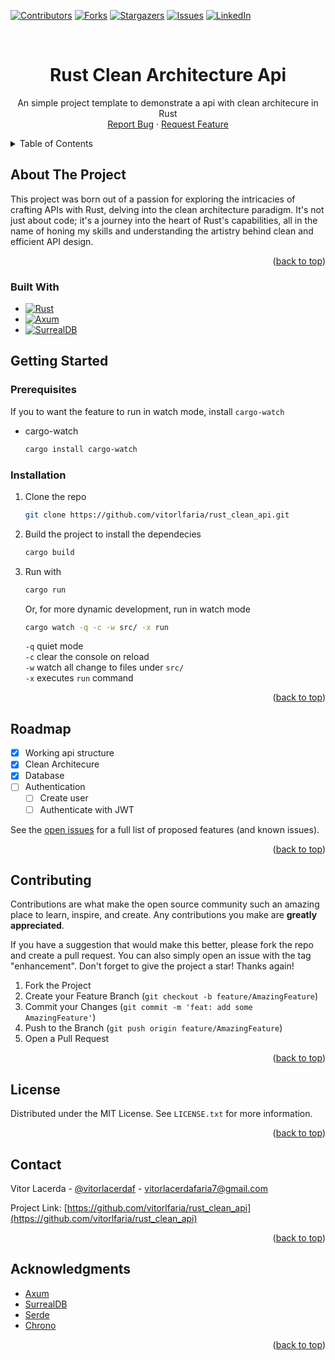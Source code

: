 
<!-- Improved compatibility of back to top link: See: https://github.com/othneildrew/Best-README-Template/pull/73 -->
<a name="readme-top"></a>
<!--
*** Thanks for checking out the Best-README-Template. If you have a suggestion
*** that would make this better, please fork the repo and create a pull request
*** or simply open an issue with the tag "enhancement".
*** Don't forget to give the project a star!
*** Thanks again! Now go create something AMAZING! :D
-->



<!-- PROJECT SHIELDS -->
<!--
*** I'm using markdown "reference style" links for readability.
*** Reference links are enclosed in brackets [ ] instead of parentheses ( ).
*** See the bottom of this document for the declaration of the reference variables
*** for contributors-url, forks-url, etc. This is an optional, concise syntax you may use.
*** https://www.markdownguide.org/basic-syntax/#reference-style-links
-->
[![Contributors][contributors-shield]][contributors-url]
[![Forks][forks-shield]][forks-url]
[![Stargazers][stars-shield]][stars-url]
[![Issues][issues-shield]][issues-url]
[![LinkedIn][linkedin-shield]][linkedin-url]


<!-- PROJECT LOGO -->
<br />
<div align="center">

  <h1 align="center">Rust Clean Architecture Api</h1>

  <p align="center">
    An simple project template to demonstrate a api with clean architecure in Rust
    <br />
    <a href="https://github.com/vitorlfaria/rust_clean_api/issues">Report Bug</a>
    ·
    <a href="https://github.com/vitorlfaria/rust_clean_api/issues">Request Feature</a>
  </p>
</div>



<!-- TABLE OF CONTENTS -->
<details>
  <summary>Table of Contents</summary>
  <ol>
    <li>
      <a href="#about-the-project">About The Project</a>
      <ul>
        <li><a href="#built-with">Built With</a></li>
      </ul>
    </li>
    <li>
      <a href="#getting-started">Getting Started</a>
      <ul>
        <li><a href="#prerequisites">Prerequisites</a></li>
        <li><a href="#installation">Installation</a></li>
      </ul>
    </li>
    <li><a href="#roadmap">Roadmap</a></li>
    <li><a href="#contributing">Contributing</a></li>
    <li><a href="#license">License</a></li>
    <li><a href="#contact">Contact</a></li>
    <li><a href="#acknowledgments">Acknowledgments</a></li>
  </ol>
</details>



<!-- ABOUT THE PROJECT -->
## About The Project

This project was born out of a passion for exploring the intricacies of crafting APIs with Rust, delving into the clean architecture paradigm. It's not just about code; it's a journey into the heart of Rust's capabilities, all in the name of honing my skills and understanding the artistry behind clean and efficient API design.

<p align="right">(<a href="#readme-top">back to top</a>)</p>



### Built With

* [![Rust][Rust]][Rust-url]
* [![Axum][Axum]][Axum-url]
* [![SurrealDB][SurrealDB]][SurrealDB-url]

<!-- GETTING STARTED -->
## Getting Started
### Prerequisites

If you to want the feature to run in watch mode, install `cargo-watch`
* cargo-watch
  ```sh
  cargo install cargo-watch
  ```

### Installation
1. Clone the repo
   ```sh
   git clone https://github.com/vitorlfaria/rust_clean_api.git
   ```
2. Build the project to install the dependecies
   ```sh
   cargo build
   ```
4. Run with
   ```sh
   cargo run
   ```
   Or, for more dynamic development, run in watch mode
   ```sh
   cargo watch -q -c -w src/ -x run
   ```
   `-q` quiet mode <br>
   `-c` clear the console on reload <br>
   `-w` watch all change to files under `src/` <br>
   `-x` executes `run` command

<p align="right">(<a href="#readme-top">back to top</a>)</p>


<!-- ROADMAP -->
## Roadmap

- [x] Working api structure
- [x] Clean Architecure
- [x] Database
- [ ] Authentication
    - [ ] Create user
    - [ ] Authenticate with JWT

See the [open issues](https://github.com/vitorlfaria/rust_clean_api/issues) for a full list of proposed features (and known issues).

<p align="right">(<a href="#readme-top">back to top</a>)</p>



<!-- CONTRIBUTING -->
## Contributing

Contributions are what make the open source community such an amazing place to learn, inspire, and create. Any contributions you make are **greatly appreciated**.

If you have a suggestion that would make this better, please fork the repo and create a pull request. You can also simply open an issue with the tag "enhancement".
Don't forget to give the project a star! Thanks again!

1. Fork the Project
2. Create your Feature Branch (`git checkout -b feature/AmazingFeature`)
3. Commit your Changes (`git commit -m 'feat: add some AmazingFeature'`)
4. Push to the Branch (`git push origin feature/AmazingFeature`)
5. Open a Pull Request

<p align="right">(<a href="#readme-top">back to top</a>)</p>



<!-- LICENSE -->
## License

Distributed under the MIT License. See `LICENSE.txt` for more information.

<p align="right">(<a href="#readme-top">back to top</a>)</p>



<!-- CONTACT -->
## Contact

Vitor Lacerda - [@vitorlacerdaf](https://instagram.com/vitorlacerdaf) - vitorlacerdafaria7@gmail.com

Project Link: [https://github.com/vitorlfaria/rust_clean_api](https://github.com/vitorlfaria/rust_clean_api)

<p align="right">(<a href="#readme-top">back to top</a>)</p>



<!-- ACKNOWLEDGMENTS -->
## Acknowledgments

* [Axum](https://github.com/tokio-rs/axum)
* [SurrealDB](https://surrealdb.com/)
* [Serde](https://serde.rs/)
* [Chrono](https://docs.rs/chrono/latest/chrono/)

<p align="right">(<a href="#readme-top">back to top</a>)</p>



<!-- MARKDOWN LINKS & IMAGES -->
<!-- https://www.markdownguide.org/basic-syntax/#reference-style-links -->
[contributors-shield]: https://img.shields.io/github/contributors/vitorlfaria/rust_clean_api.svg?style=for-the-badge
[contributors-url]: https://github.com/vitorlfaria/rust_clean_api/graphs/contributors
[forks-shield]: https://img.shields.io/github/forks/vitorlfaria/rust_clean_api.svg?style=for-the-badge
[forks-url]: https://github.com/vitorlfaria/rust_clean_api/network/members
[stars-shield]: https://img.shields.io/github/stars/vitorlfaria/rust_clean_api.svg?style=for-the-badge
[stars-url]: https://github.com/vitorlfaria/rust_clean_api/stargazers
[issues-shield]: https://img.shields.io/github/issues/vitorlfaria/rust_clean_api.svg?style=for-the-badge
[issues-url]: https://github.com/vitorlfaria/rust_clean_api/issues
[linkedin-shield]: https://img.shields.io/badge/-LinkedIn-black.svg?style=for-the-badge&logo=linkedin&colorB=555
[linkedin-url]: https://linkedin.com/in/vitor-lacerda-faria
[product-screenshot]: images/screenshot.png
[Rust]: https://img.shields.io/badge/Rust-000000?style=for-the-badge&logo=rust&logoColor=white
[Rust-url]: https://rust-lang.org/
[Axum]: https://img.shields.io/badge/Axum-d97d0d?style=for-the-badge
[Axum-url]: https://github.com/tokio-rs/axum
[SurrealDB]: https://img.shields.io/badge/SurrealDB-cc108d?style=for-the-badge
[SurrealDB-url]: https://surrealdb.com/
